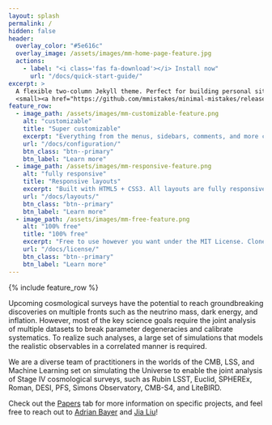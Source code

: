 ```yaml
---
layout: splash
permalink: /
hidden: false
header:
  overlay_color: "#5e616c"
  overlay_image: /assets/images/mm-home-page-feature.jpg
  actions:
    - label: "<i class='fas fa-download'></i> Install now"
      url: "/docs/quick-start-guide/"
excerpt: >
  A flexible two-column Jekyll theme. Perfect for building personal sites, blogs, and portfolios.<br />
  <small><a href="https://github.com/mmistakes/minimal-mistakes/releases/tag/4.24.0">Latest release v4.24.0</a></small>
feature_row:
  - image_path: /assets/images/mm-customizable-feature.png
    alt: "customizable"
    title: "Super customizable"
    excerpt: "Everything from the menus, sidebars, comments, and more can be configured or set with YAML Front Matter."
    url: "/docs/configuration/"
    btn_class: "btn--primary"
    btn_label: "Learn more"
  - image_path: /assets/images/mm-responsive-feature.png
    alt: "fully responsive"
    title: "Responsive layouts"
    excerpt: "Built with HTML5 + CSS3. All layouts are fully responsive with helpers to augment your content."
    url: "/docs/layouts/"
    btn_class: "btn--primary"
    btn_label: "Learn more"
  - image_path: /assets/images/mm-free-feature.png
    alt: "100% free"
    title: "100% free"
    excerpt: "Free to use however you want under the MIT License. Clone it, fork it, customize it... whatever!"
    url: "/docs/license/"
    btn_class: "btn--primary"
    btn_label: "Learn more"      
---
```


{% include feature_row %}

Upcoming cosmological surveys have the potential to 
reach groundbreaking discoveries on multiple fronts 
such as the neutrino mass, dark energy, and inflation. 
However, most of the key science goals require the joint 
analysis of multiple datasets to break parameter 
degeneracies and calibrate systematics. To realize such 
analyses, a large set of simulations that models the 
realistic observables in a correlated manner is required. 

We are a diverse team of practitioners in the worlds of the 
CMB, LSS, and Machine Learning set on simulating the Universe
to enable the joint analysis of Stage IV 
cosmological surveys, such as Rubin LSST, Euclid, 
SPHEREx, Roman, DESI, PFS, Simons Observatory, CMB-S4, 
and LiteBIRD.

Check out the <a href="https://halfdomesims.github.io/papers/">Papers</a> tab for more information on specific projects, 
and feel free to reach out to
<a href="mailto:abayer@princeton.edu">Adrian Bayer</a> 
and 
<a href="mailto:jia.liu@ipmu.jp">Jia Liu</a>!
